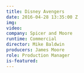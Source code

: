 ```yaml
---
title: Disney Avengers
date: 2016-04-28 13:35:00 Z
img: 
video: 
company: Spicer and Moore
runtime: Commercial
director: Mike Baldwin
producers: James Moore
role: Production Manager
is-featured: 
---
```


